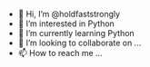 - 👋 Hi, I’m @holdfaststrongly
- 👀 I’m interested in Python
- 🌱 I’m currently learning Python
- 💞️ I’m looking to collaborate on ...
- 📫 How to reach me ...

<!---
holdfaststrongly/holdfaststrongly is a ✨ special ✨ repository because its `README.md` (this file) appears on your GitHub profile.
You can click the Preview link to take a look at your changes.
--->

